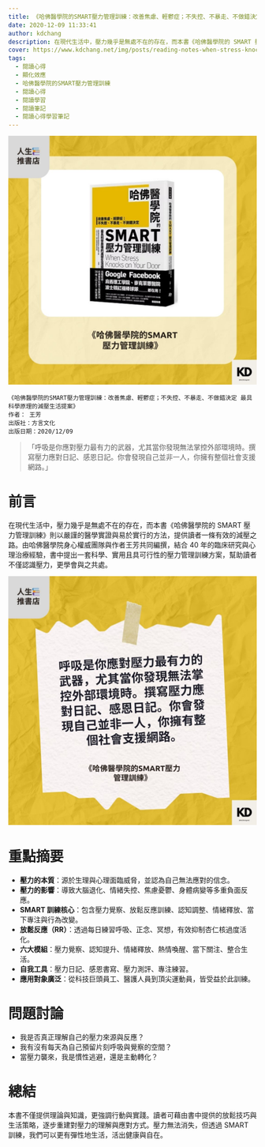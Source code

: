 ```yaml
---
title: 《哈佛醫學院的SMART壓力管理訓練：改善焦慮、輕鬱症；不失控、不暴走、不做錯決定 最具科學原理的減壓生活提案》| 閱讀心得學習筆記
date: 2020-12-09 11:33:41
author: kdchang
description: 在現代生活中，壓力幾乎是無處不在的存在，而本書《哈佛醫學院的 SMART 壓力管理訓練》則以嚴謹的醫學實證與易於實行的方法，提供讀者一條有效的減壓之路。由哈佛醫學院身心權威團隊與作者王芳共同編撰，結合 40 年的臨床研究與心理治療經驗，書中提出一套科學、實用且具可行性的壓力管理訓練方案，幫助讀者不僅認識壓力，更學會與之共處。
cover: https://www.kdchang.net/img/posts/reading-notes-when-stress-knocks-on-your-door-stress-management-and-resiliency-traning-program-1.jpg
tags:
  - 閱讀心得
  - 顯化效應
  - 哈佛醫學院的SMART壓力管理訓練
  - 閱讀心得
  - 閱讀學習
  - 閱讀筆記
  - 閱讀心得學習筆記
---
```


![](img/posts/reading-notes-when-stress-knocks-on-your-door-stress-management-and-resiliency-traning-program-1.jpg)

```
《哈佛醫學院的SMART壓力管理訓練：改善焦慮、輕鬱症；不失控、不暴走、不做錯決定 最具科學原理的減壓生活提案》
作者： 王芳
出版社：方言文化
出版日期：2020/12/09
```

> 「呼吸是你應對壓力最有力的武器，尤其當你發現無法掌控外部環境時。撰寫壓力應對日記、感恩日記。你會發現自己並非一人，你擁有整個社會支援網路。」

# 前言

在現代生活中，壓力幾乎是無處不在的存在，而本書《哈佛醫學院的 SMART 壓力管理訓練》則以嚴謹的醫學實證與易於實行的方法，提供讀者一條有效的減壓之路。由哈佛醫學院身心權威團隊與作者王芳共同編撰，結合 40 年的臨床研究與心理治療經驗，書中提出一套科學、實用且具可行性的壓力管理訓練方案，幫助讀者不僅認識壓力，更學會與之共處。

![](img/posts/reading-notes-when-stress-knocks-on-your-door-stress-management-and-resiliency-traning-program-2.jpg)

# 重點摘要

- **壓力的本質**：源於生理與心理面臨威脅，並認為自己無法應對的信念。
- **壓力的影響**：導致大腦退化、情緒失控、焦慮憂鬱、身體病變等多重負面反應。
- **SMART 訓練核心**：包含壓力覺察、放鬆反應訓練、認知調整、情緒釋放、當下專注與行為改變。
- **放鬆反應（RR）**：透過每日練習呼吸、正念、冥想，有效抑制杏仁核過度活化。
- **六大模組**：壓力覺察、認知提升、情緒釋放、熱情喚醒、當下關注、整合生活。
- **自我工具**：壓力日記、感恩書寫、壓力測評、專注練習。
- **應用對象廣泛**：從科技巨頭員工、醫護人員到頂尖運動員，皆受益於此訓練。

# 問題討論

- 我是否真正理解自己的壓力來源與反應？
- 我有沒有每天為自己預留片刻呼吸與覺察的空間？
- 當壓力襲來，我是慣性逃避，還是主動轉化？

# 總結

本書不僅提供理論與知識，更強調行動與實踐。讀者可藉由書中提供的放鬆技巧與生活策略，逐步重建對壓力的理解與應對方式。壓力無法消失，但透過 SMART 訓練，我們可以更有彈性地生活，活出健康與自在。
